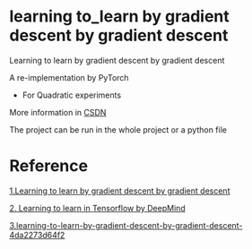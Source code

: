 # learning to_learn by gradient descent by gradient descent

Learning to learn by gradient descent by gradient descent

A re-implementation by PyTorch

- For Quadratic experiments

More information in [CSDN](https://blog.csdn.net/senius/article/details/84483329)

The project can be run in the whole project or a python file

# Reference

[1.Learning to learn by gradient descent by gradient descent](https://arxiv.org/abs/1606.04474)

[2. Learning to learn in Tensorflow  by DeepMind](https://github.com/deepmind/learning-to-learn)

[3.learning-to-learn-by-gradient-descent-by-gradient-descent-4da2273d64f2](https://hackernoon.com/learning-to-learn-by-gradient-descent-by-gradient-descent-4da2273d64f2)

